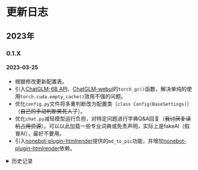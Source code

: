 # 更新日志

## 2023年

### 0.1.X

#### 2023-03-25

- 根据修改更新配置表。
- 引入[ChatGLM-6B API](https://github.com/imClumsyPanda/ChatGLM-6B-API)、[ChatGLM-webui](https://github.com/Akegarasu/ChatGLM-webui)的`torch_gc()`函数，解决单纯的使用`torch.cuda.empty_cache()`效用不强的问题。
- 优化`config.py`文件将多重判断改为配置类（`class Config(BaseSettings)`）（~~自己的手动判断笑死人了~~）。
- 优化`chat.py`减轻模型运行负担，对特定问题进行字典Q&A回复（~~我讨厌复读机占用资源~~）。可以以此加载一些专业词典或免责声明，实际上是fakeAI（假冒AI），最好不要用。
- 引入[nonebot-plugin-htmlrender](https://github.com/kexue-z/nonebot-plugin-htmlrender)提供的`md_to_pic`功能，并增加[nonebot-plugin-htmlrender](https://github.com/kexue-z/nonebot-plugin-htmlrender)依赖。

<details>

<summary>历史记录</summary>

#### 2023-03-24

- 更新说明文件
- 分离/移除`ChatRWKV`至[chatrwkv](../chatrwkv/)，循名责实。

#### 2023-03-22

- **更新插件到 0.1.4。**
- 更新说明文件。
- 加入`ChatRWKV`生成中文小说文本，在配置使用`chatglm_mode="rwkv"`，并需修改模型路径（默认使用 cuda fp16 策略，如需修改，请自行更改`minirwkv.py`文件）

#### 2023-03-21

- **更新插件到 0.1.3。**
- 更新说明文件。
- 默认使用`ChatGLM-6B-INT4`模型、CPU 推理，便于开箱即用。
- 修复忘记设置包名导致的无法使用问题。

</details>
